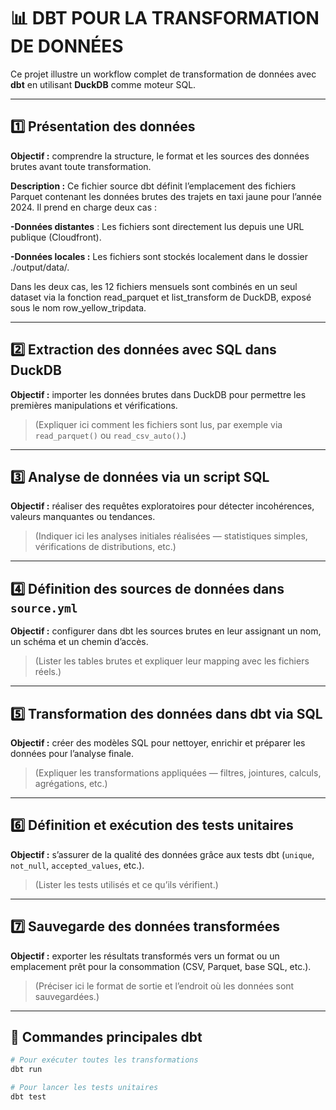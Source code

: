 # 📊 DBT POUR LA TRANSFORMATION DE DONNÉES 

Ce projet illustre un workflow complet de transformation de données avec **dbt** en utilisant **DuckDB** comme moteur SQL.

---

## 1️⃣ Présentation des données

**Objectif :** comprendre la structure, le format et les sources des données brutes avant toute transformation.

**Description :**
Ce fichier source dbt définit l’emplacement des fichiers Parquet contenant les données brutes des trajets en taxi jaune pour l’année 2024.
Il prend en charge deux cas :

**-Données distantes** : Les fichiers sont directement lus depuis une URL publique (Cloudfront).

**-Données locales :** Les fichiers sont stockés localement dans le dossier ./output/data/.

Dans les deux cas, les 12 fichiers mensuels sont combinés en un seul dataset via la fonction read_parquet et list_transform de DuckDB, exposé sous le nom row_yellow_tripdata.

---

## 2️⃣ Extraction des données avec SQL dans DuckDB

**Objectif :** importer les données brutes dans DuckDB pour permettre les premières manipulations et vérifications.

> (Expliquer ici comment les fichiers sont lus, par exemple via `read_parquet()` ou `read_csv_auto()`.)

---

## 3️⃣ Analyse de données via un script SQL

**Objectif :** réaliser des requêtes exploratoires pour détecter incohérences, valeurs manquantes ou tendances.

> (Indiquer ici les analyses initiales réalisées — statistiques simples, vérifications de distributions, etc.)

---

## 4️⃣ Définition des sources de données dans `source.yml`

**Objectif :** configurer dans dbt les sources brutes en leur assignant un nom, un schéma et un chemin d’accès.
  
> (Lister les tables brutes et expliquer leur mapping avec les fichiers réels.)

---

## 5️⃣ Transformation des données dans dbt via SQL

**Objectif :** créer des modèles SQL pour nettoyer, enrichir et préparer les données pour l’analyse finale.

> (Expliquer les transformations appliquées — filtres, jointures, calculs, agrégations, etc.)

---

## 6️⃣ Définition et exécution des tests unitaires

**Objectif :** s’assurer de la qualité des données grâce aux tests dbt (`unique`, `not_null`, `accepted_values`, etc.).
  
> (Lister les tests utilisés et ce qu’ils vérifient.)

---

## 7️⃣ Sauvegarde des données transformées

**Objectif :** exporter les résultats transformés vers un format ou un emplacement prêt pour la consommation (CSV, Parquet, base SQL, etc.).
  
> (Préciser ici le format de sortie et l’endroit où les données sont sauvegardées.)

---

## 🚀 Commandes principales dbt

```bash
# Pour exécuter toutes les transformations
dbt run

# Pour lancer les tests unitaires
dbt test

